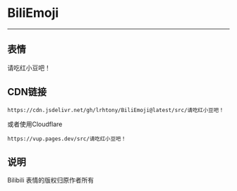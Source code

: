 # BiliEmoji
---
## 表情
请吃红小豆吧！
## CDN链接
```
https://cdn.jsdelivr.net/gh/lrhtony/BiliEmoji@latest/src/请吃红小豆吧！
```
或者使用Cloudflare
```
https://vup.pages.dev/src/请吃红小豆吧！
```
## 说明
Bilibili 表情的版权归原作者所有
